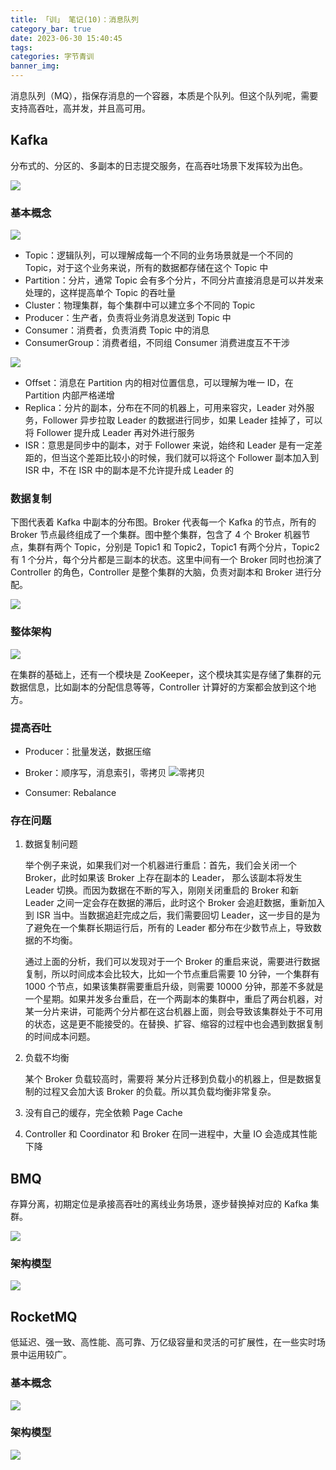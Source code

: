 ```yaml
---
title: 「训」 笔记(10)：消息队列
category_bar: true
date: 2023-06-30 15:40:45
tags:
categories: 字节青训
banner_img:
---
```


消息队列（MQ），指保存消息的一个容器，本质是个队列。但这个队列呢，需要支持高吞吐，高并发，并且高可用。

<!-- more -->

## Kafka

分布式的、分区的、多副本的日志提交服务，在高吞吐场景下发挥较为出色。

![](1.png) 

### 基本概念

![](2.png) 

* Topic：逻辑队列，可以理解成每一个不同的业务场景就是一个不同的 Topic，对于这个业务来说，所有的数据都存储在这个 Topic 中
* Partition：分片，通常 Topic 会有多个分片，不同分片直接消息是可以并发来处理的，这样提高单个 Topic 的吞吐量
* Cluster：物理集群，每个集群中可以建立多个不同的 Topic
* Producer：生产者，负责将业务消息发送到 Topic 中
* Consumer：消费者，负责消费 Topic 中的消息
* ConsumerGroup：消费者组，不同组 Consumer 消费进度互不干涉

![](3.png) 

* Offset：消息在 Partition 内的相对位置信息，可以理解为唯一 ID，在 Partition 内部严格递增
* Replica：分片的副本，分布在不同的机器上，可用来容灾，Leader 对外服务，Follower 异步拉取 Leader 的数据进行同步，如果 Leader 挂掉了，可以将 Follower 提升成 Leader 再对外进行服务
* ISR：意思是同步中的副本，对于 Follower 来说，始终和 Leader 是有一定差距的，但当这个差距比较小的时候，我们就可以将这个 Follower 副本加入到 ISR 中，不在 ISR 中的副本是不允许提升成 Leader 的

### 数据复制

下图代表着 Kafka 中副本的分布图。Broker 代表每一个 Kafka 的节点，所有的 Broker 节点最终组成了一个集群。图中整个集群，包含了 4 个 Broker 机器节点，集群有两个 Topic，分别是 Topic1 和 Topic2，Topic1 有两个分片，Topic2 有 1 个分片，每个分片都是三副本的状态。这里中间有一个 Broker 同时也扮演了 Controller 的角色，Controller 是整个集群的大脑，负责对副本和 Broker 进行分配。

![](4.png) 

### 整体架构

![](5.png)

在集群的基础上，还有一个模块是 ZooKeeper，这个模块其实是存储了集群的元数据信息，比如副本的分配信息等等，Controller 计算好的方案都会放到这个地方。

### 提高吞吐

* Producer：批量发送，数据压缩
* Broker：顺序写，消息索引，零拷贝
    ![零拷贝](10.png)

* Consumer: Rebalance

### 存在问题

1. 数据复制问题

    举个例子来说，如果我们对一个机器进行重启：首先，我们会关闭一个 Broker，此时如果该 Broker 上存在副本的 Leader， 那么该副本将发生 Leader 切换。而因为数据在不断的写入，刚刚关闭重启的 Broker 和新 Leader 之间一定会存在数据的滞后，此时这个 Broker 会追赶数据，重新加入到 ISR 当中。当数据追赶完成之后，我们需要回切 Leader，这一步目的是为了避免在一个集群长期运行后，所有的 Leader 都分布在少数节点上，导致数据的不均衡。

    通过上面的分析，我们可以发现对于一个 Broker 的重启来说，需要进行数据复制，所以时间成本会比较大，比如一个节点重启需要 10 分钟，一个集群有 1000 个节点，如果该集群需要重启升级，则需要 10000 分钟，那差不多就是一个星期。如果并发多台重启，在一个两副本的集群中，重启了两台机器，对某一分片来讲，可能两个分片都在这台机器上面，则会导致该集群处于不可用的状态，这是更不能接受的。在替换、扩容、缩容的过程中也会遇到数据复制的时间成本问题。

2. 负载不均衡

    某个 Broker 负载较高时，需要将 某分片迁移到负载小的机器上，但是数据复制的过程又会加大该 Broker 的负载。所以其负载均衡非常复杂。

3. 没有自己的缓存，完全依赖 Page Cache

4. Controller 和 Coordinator 和 Broker 在同一进程中，大量 IO 会造成其性能下降

## BMQ

存算分离，初期定位是承接高吞吐的离线业务场景，逐步替换掉对应的 Kafka 集群。

![](7.png)

### 架构模型

![](6.png)


## RocketMQ

低延迟、强一致、高性能、高可靠、万亿级容量和灵活的可扩展性，在一些实时场景中运用较广。

### 基本概念

![](8.png)

### 架构模型

![](9.png)